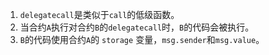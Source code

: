 1. `delegatecall`是类似于`call`的低级函数。
2. 当合约`A`执行对合约`B`的`delegatecall`时，`B`的代码会被执行。
3. `B`的代码使用合约`A`的 `storage` 变量，`msg.sender`和`msg.value`。